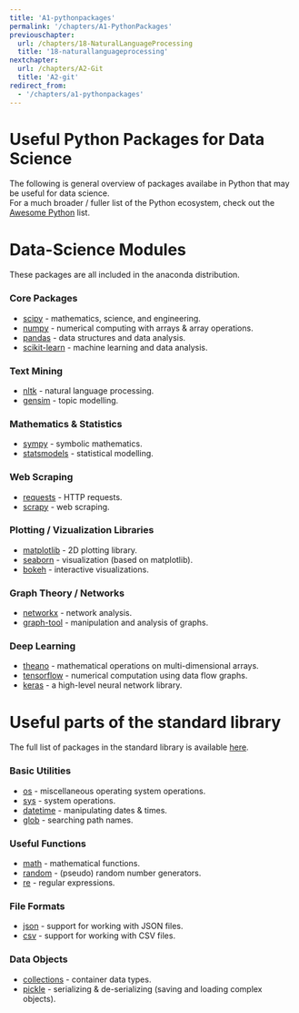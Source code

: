```yaml
---
title: 'A1-pythonpackages'
permalink: '/chapters/A1-PythonPackages'
previouschapter:
  url: /chapters/18-NaturalLanguageProcessing
  title: '18-naturallanguageprocessing'
nextchapter:
  url: /chapters/A2-Git
  title: 'A2-git'
redirect_from:
  - '/chapters/a1-pythonpackages'
---
```


# Useful Python Packages for Data Science

<div class="alert alert-success">
The following is general overview of packages availabe in Python that may be useful for data science.
</div>

<div class="alert alert-info">
For a much broader / fuller list of the Python ecosystem, check out the 
<a href="https://github.com/vinta/awesome-python" class="alert-link">Awesome Python</a> list. 
</div>

# Data-Science Modules

These packages are all included in the anaconda distribution.

### Core Packages

- [scipy](https://www.scipy.org) - mathematics, science, and engineering.
- [numpy](http://www.numpy.org) - numerical computing with arrays & array operations.
- [pandas](https://pandas.pydata.org) - data structures and data analysis.
- [scikit-learn](http://scikit-learn.org/stable/) - machine learning and data analysis.
    
### Text Mining

- [nltk](http://www.nltk.org) - natural language processing.
- [gensim](https://radimrehurek.com/gensim/) - topic modelling.

### Mathematics & Statistics

- [sympy](http://www.sympy.org/en/index.html) - symbolic mathematics.
- [statsmodels](http://www.statsmodels.org/stable/index.html) - statistical modelling.

### Web Scraping

- [requests](http://docs.python-requests.org/en/master/) - HTTP requests.
- [scrapy](https://scrapy.org) - web scraping.
    
### Plotting / Vizualization Libraries
- [matplotlib](https://matplotlib.org) - 2D plotting library.
- [seaborn](https://seaborn.pydata.org/) - visualization (based on matplotlib).
- [bokeh](http://bokeh.pydata.org/en/latest/) - interactive visualizations.
    
### Graph Theory / Networks
- [networkx](https://networkx.github.io/) - network analysis.
- [graph-tool](https://graph-tool.skewed.de/) - manipulation and analysis of graphs.
    
### Deep Learning

- [theano](http://deeplearning.net/software/theano/) - mathematical operations on multi-dimensional arrays.
- [tensorflow](https://www.tensorflow.org/) - numerical computation using data flow graphs.
- [keras](https://keras.io) - a high-level neural network library.

# Useful parts of the standard library


The full list of packages in the standard library is available [here](https://docs.python.org/3.6/library/index.html).

### Basic Utilities

- [os](https://docs.python.org/3.6/library/os.html) - miscellaneous operating system operations.
- [sys](https://docs.python.org/3.6/library/sys.html) - system operations.
- [datetime](https://docs.python.org/3.6/library/datetime.html) - manipulating dates & times.
- [glob](https://docs.python.org/3.6/library/glob.html) - searching path names.

### Useful Functions

- [math](https://docs.python.org/3.6/library/math.html) - mathematical functions.
- [random](https://docs.python.org/3.6/library/random.html) - (pseudo) random number generators.
- [re](https://docs.python.org/3.6/library/re.html) - regular expressions.

### File Formats

- [json](https://docs.python.org/3.6/library/json.html) - support for working with JSON files.
- [csv](https://docs.python.org/3.6/library/csv.html) - support for working with CSV files.

### Data Objects

- [collections](https://docs.python.org/3.6/library/collections.html) - container data types.
- [pickle](https://docs.python.org/3.6/library/pickle.html) - serializing & de-serializing (saving and loading complex objects).
